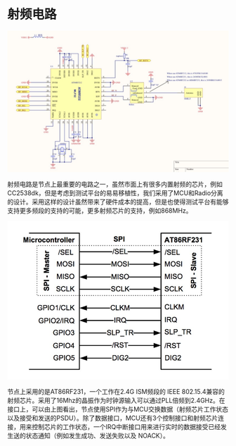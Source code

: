 # 射频电路

![射频电路](..\附件\image17.jpeg)

射频电路是节点上最重要的电路之一，虽然市面上有很多内置射频的芯片，例如CC2538dk，但是考虑到测试平台的易易移植性，我们采用了MCU和Radio分离的设计。采用这样的设计虽然带来了硬件成本的提高，但是也使得测试平台有能够支持更多频段的支持的可能，更多射频芯片的支持，例如868MHz。



![Radio与MCU接口](..\附件\image26.jpeg)

节点上采用的是AT86RF231，一个工作在2.4G ISM频段的 IEEE 802.15.4兼容的射频芯片。采用了16Mhz的晶振作为时钟源输入可以通过PLL倍频到2.4GHz。在接口上，可以由上图看出，节点使用SPI作为与MCU交换数据（射频芯片工作状态以及接受和发送的PSDU）。除了数据接口，MCU还有3个控制接口和射频芯片连接，用来控制芯片的工作状态，一个IRQ中断接口用来进行实时的数据接受已经发生送的状态通知（例如发生成功、发送失败以及 NOACK）。